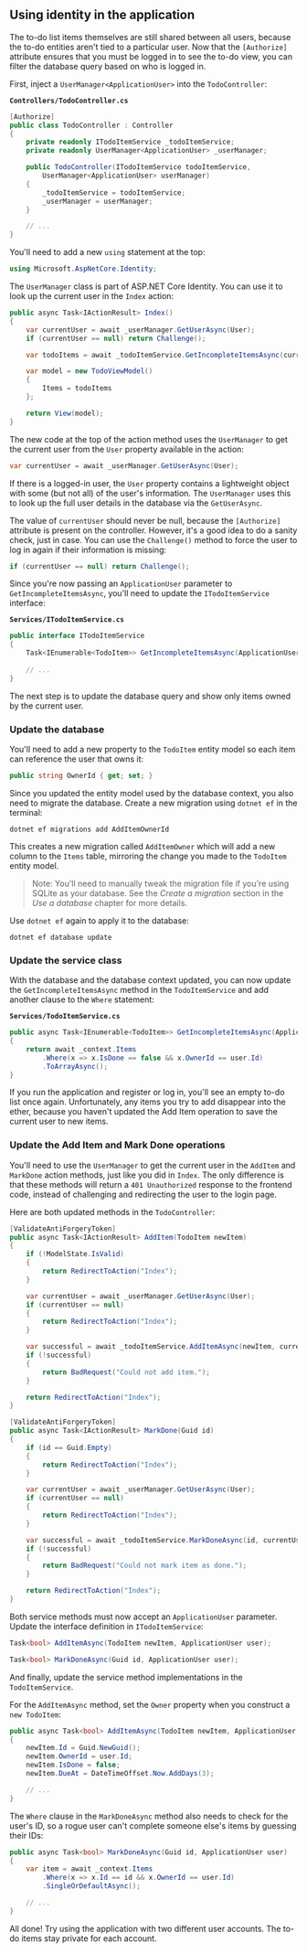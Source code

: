 ## Using identity in the application

The to-do list items themselves are still shared between all users, because the to-do entities aren't tied to a particular user. Now that the `[Authorize]` attribute ensures that you must be logged in to see the to-do view, you can filter the database query based on who is logged in.

First, inject a `UserManager<ApplicationUser>` into the `TodoController`:

**`Controllers/TodoController.cs`**

```csharp
[Authorize]
public class TodoController : Controller
{
    private readonly ITodoItemService _todoItemService;
    private readonly UserManager<ApplicationUser> _userManager;

    public TodoController(ITodoItemService todoItemService,
        UserManager<ApplicationUser> userManager)
    {
        _todoItemService = todoItemService;
        _userManager = userManager;
    }

    // ...
}
```

You'll need to add a new `using` statement at the top:

```csharp
using Microsoft.AspNetCore.Identity;
```

The `UserManager` class is part of ASP.NET Core Identity. You can use it to look up the current user in the `Index` action:

```csharp
public async Task<IActionResult> Index()
{
    var currentUser = await _userManager.GetUserAsync(User);
    if (currentUser == null) return Challenge();

    var todoItems = await _todoItemService.GetIncompleteItemsAsync(currentUser);

    var model = new TodoViewModel()
    {
        Items = todoItems
    };

    return View(model);
}
```

The new code at the top of the action method uses the `UserManager` to get the current user from the `User` property available in the action:

```csharp
var currentUser = await _userManager.GetUserAsync(User);
```

If there is a logged-in user, the `User` property contains a lightweight object with some (but not all) of the user's information. The `UserManager` uses this to look up the full user details in the database via the `GetUserAsync`.

The value of `currentUser` should never be null, because the `[Authorize]` attribute is present on the controller. However, it's a good idea to do a sanity check, just in case. You can use the `Challenge()` method to force the user to log in again if their information is missing:

```csharp
if (currentUser == null) return Challenge();
```

Since you're now passing an `ApplicationUser` parameter to `GetIncompleteItemsAsync`, you'll need to update the `ITodoItemService` interface:

**`Services/ITodoItemService.cs`**

```csharp
public interface ITodoItemService
{
    Task<IEnumerable<TodoItem>> GetIncompleteItemsAsync(ApplicationUser user);
    
    // ...
}
```

The next step is to update the database query and show only items owned by the current user.

### Update the database

You'll need to add a new property to the `TodoItem` entity model so each item can reference the user that owns it:

```csharp
public string OwnerId { get; set; }
```

Since you updated the entity model used by the database context, you also need to migrate the database. Create a new migration using `dotnet ef` in the terminal:

```
dotnet ef migrations add AddItemOwnerId
```

This creates a new migration called `AddItemOwner` which will add a new column to the `Items` table, mirroring the change you made to the `TodoItem` entity model.

> Note: You'll need to manually tweak the migration file if you're using SQLite as your database. See the *Create a migration* section in the *Use a database* chapter for more details.

Use `dotnet ef` again to apply it to the database:

```
dotnet ef database update
```

### Update the service class

With the database and the database context updated, you can now update the `GetIncompleteItemsAsync` method in the `TodoItemService` and add another clause to the `Where` statement:

**`Services/TodoItemService.cs`**

```csharp
public async Task<IEnumerable<TodoItem>> GetIncompleteItemsAsync(ApplicationUser user)
{
    return await _context.Items
        .Where(x => x.IsDone == false && x.OwnerId == user.Id)
        .ToArrayAsync();
}
```

If you run the application and register or log in, you'll see an empty to-do list once again. Unfortunately, any items you try to add disappear into the ether, because you haven't updated the Add Item operation to save the current user to new items.

### Update the Add Item and Mark Done operations

You'll need to use the `UserManager` to get the current user in the `AddItem` and `MarkDone` action methods, just like you did in `Index`. The only difference is that these methods will return a `401 Unauthorized` response to the frontend code, instead of challenging and redirecting the user to the login page.

Here are both updated methods in the `TodoController`:

```csharp
[ValidateAntiForgeryToken]
public async Task<IActionResult> AddItem(TodoItem newItem)
{
    if (!ModelState.IsValid)
    {
        return RedirectToAction("Index");
    }

    var currentUser = await _userManager.GetUserAsync(User);
    if (currentUser == null)
    {
        return RedirectToAction("Index");
    }

    var successful = await _todoItemService.AddItemAsync(newItem, currentUser);
    if (!successful)
    {
        return BadRequest("Could not add item.");
    }

    return RedirectToAction("Index");
}

[ValidateAntiForgeryToken]
public async Task<IActionResult> MarkDone(Guid id)
{
    if (id == Guid.Empty)
    {
        return RedirectToAction("Index");
    }

    var currentUser = await _userManager.GetUserAsync(User);
    if (currentUser == null)
    {
        return RedirectToAction("Index");
    }

    var successful = await _todoItemService.MarkDoneAsync(id, currentUser);
    if (!successful)
    {
        return BadRequest("Could not mark item as done.");
    }

    return RedirectToAction("Index");
}
```

Both service methods must now accept an `ApplicationUser` parameter. Update the interface definition in `ITodoItemService`:

```csharp
Task<bool> AddItemAsync(TodoItem newItem, ApplicationUser user);

Task<bool> MarkDoneAsync(Guid id, ApplicationUser user);
```

And finally, update the service method implementations in the `TodoItemService`.

For the `AddItemAsync` method, set the `Owner` property when you construct a `new TodoItem`:

```csharp
public async Task<bool> AddItemAsync(TodoItem newItem, ApplicationUser user)
{
    newItem.Id = Guid.NewGuid();
    newItem.OwnerId = user.Id;
    newItem.IsDone = false;
    newItem.DueAt = DateTimeOffset.Now.AddDays(3);

    // ...
}
```

The `Where` clause in the `MarkDoneAsync` method also needs to check for the user's ID, so a rogue user can't complete someone else's items by guessing their IDs:

```csharp
public async Task<bool> MarkDoneAsync(Guid id, ApplicationUser user)
{
    var item = await _context.Items
        .Where(x => x.Id == id && x.OwnerId == user.Id)
        .SingleOrDefaultAsync();

    // ...
}
```

All done! Try using the application with two different user accounts. The to-do items stay private for each account.
